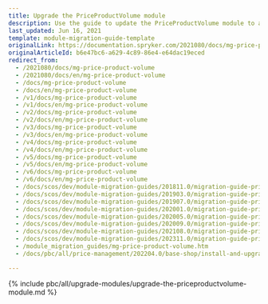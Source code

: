 ```yaml
---
title: Upgrade the PriceProductVolume module
description: Use the guide to update the PriceProductVolume module to a newer version.
last_updated: Jun 16, 2021
template: module-migration-guide-template
originalLink: https://documentation.spryker.com/2021080/docs/mg-price-product-volume
originalArticleId: b6e47bc6-a629-4c89-86e4-e64dac19eced
redirect_from:
  - /2021080/docs/mg-price-product-volume
  - /2021080/docs/en/mg-price-product-volume
  - /docs/mg-price-product-volume
  - /docs/en/mg-price-product-volume
  - /v1/docs/mg-price-product-volume
  - /v1/docs/en/mg-price-product-volume
  - /v2/docs/mg-price-product-volume
  - /v2/docs/en/mg-price-product-volume
  - /v3/docs/mg-price-product-volume
  - /v3/docs/en/mg-price-product-volume
  - /v4/docs/mg-price-product-volume
  - /v4/docs/en/mg-price-product-volume
  - /v5/docs/mg-price-product-volume
  - /v5/docs/en/mg-price-product-volume
  - /v6/docs/mg-price-product-volume
  - /v6/docs/en/mg-price-product-volume
  - /docs/scos/dev/module-migration-guides/201811.0/migration-guide-priceproductvolume.html
  - /docs/scos/dev/module-migration-guides/201903.0/migration-guide-priceproductvolume.html
  - /docs/scos/dev/module-migration-guides/201907.0/migration-guide-priceproductvolume.html
  - /docs/scos/dev/module-migration-guides/202001.0/migration-guide-priceproductvolume.html
  - /docs/scos/dev/module-migration-guides/202005.0/migration-guide-priceproductvolume.html
  - /docs/scos/dev/module-migration-guides/202009.0/migration-guide-priceproductvolume.html
  - /docs/scos/dev/module-migration-guides/202108.0/migration-guide-priceproductvolume.html
  - /docs/scos/dev/module-migration-guides/202311.0/migration-guide-priceproductvolume.html
  - /module_migration_guides/mg-price-product-volume.htm
  - /docs/pbc/all/price-management/202204.0/base-shop/install-and-upgrade/upgrade-modules/upgrade-the-priceproductvolume-module.html

---
```


{% include pbc/all/upgrade-modules/upgrade-the-priceproductvolume-module.md %} <!-- To edit, see /_includes/pbc/all/upgrade-modules/upgrade-the-priceproductvolume-module.md -->
